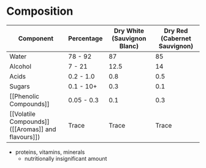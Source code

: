 # Composition

| Component                                          | Percentage | Dry White (Sauvignon Blanc) | Dry Red (Cabernet Sauvignon) |
| -------------------------------------------------- | ---------- | --------------------------- | ---------------------------- |
| Water                                              | 78 - 92    | 87                          | 85                           |
| Alcohol                                            | 7 - 21     | 12.5                        | 14                           |
| Acids                                              | 0.2 - 1.0  | 0.8                         | 0.5                          |
| Sugars                                             | 0.1 - 10+  | 0.3                         | 0.1                          |
| [[Phenolic Compounds]]                             | 0.05 - 0.3 | 0.1                         | 0.3                          |
| [[Volatile Compounds]] ([[Aromas]] and flavours]]) | Trace      | Trace                       | Trace                        |
- proteins, vitamins, minerals
	- nutritionally insignificant amount